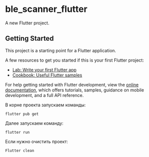 # ble_scanner_flutter

A new Flutter project.

## Getting Started

This project is a starting point for a Flutter application.

A few resources to get you started if this is your first Flutter project:

- [Lab: Write your first Flutter app](https://docs.flutter.dev/get-started/codelab)
- [Cookbook: Useful Flutter samples](https://docs.flutter.dev/cookbook)

For help getting started with Flutter development, view the
[online documentation](https://docs.flutter.dev/), which offers tutorials,
samples, guidance on mobile development, and a full API reference.

В корне проекта запускаем команды:

```flutter pub get```

Далее запускаем команду:

```flutter run```

Если нужно очистить проект:

```Flutter clean```